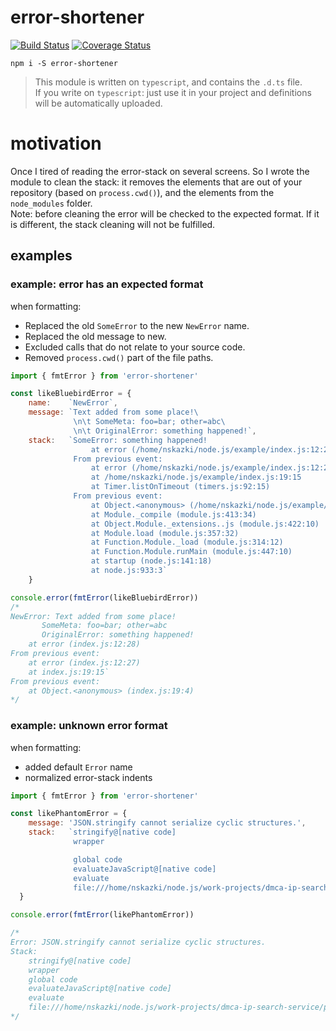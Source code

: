 # error-shortener

[![Build Status](https://travis-ci.org/nskazki/error-shortener.svg?branch=master)](https://travis-ci.org/nskazki/error-shortener)
[![Coverage Status](https://coveralls.io/repos/github/nskazki/error-shortener/badge.svg?branch=master)](https://coveralls.io/github/nskazki/error-shortener)

```
npm i -S error-shortener
```

>This module is written on `typescript`, and contains the `.d.ts` file.
><br>If you write on `typescript`: just use it in your project and definitions will be automatically uploaded.

# motivation

Once I tired of reading the error-stack on several screens.
So I wrote the module to clean the stack: it removes the elements that are out of your repository (based on `process.cwd()`), and the elements from the `node_modules` folder.
<br>Note: before cleaning the error will be checked to the expected format. If it is different, the stack cleaning  will not be fulfilled.

## examples

### example: error has an expected format

when formatting:
 * Replaced the old `SomeError` to the new `NewError` name.
 * Replaced the old message to new.
 * Excluded calls that do not relate to your source code.
 * Removed `process.cwd()` part of the file paths.

```js
import { fmtError } from 'error-shortener'

const likeBluebirdError = {
    name:    `NewError`,
    message: `Text added from some place!\
              \n\t SomeMeta: foo=bar; other=abc\
              \n\t OriginalError: something happened!`,
    stack:   `SomeError: something happened!
                  at error (/home/nskazki/node.js/example/index.js:12:28)
              From previous event:
                  at error (/home/nskazki/node.js/example/index.js:12:27)
                  at /home/nskazki/node.js/example/index.js:19:15
                  at Timer.listOnTimeout (timers.js:92:15)
              From previous event:
                  at Object.<anonymous> (/home/nskazki/node.js/example/index.js:19:4)
                  at Module._compile (module.js:413:34)
                  at Object.Module._extensions..js (module.js:422:10)
                  at Module.load (module.js:357:32)
                  at Function.Module._load (module.js:314:12)
                  at Function.Module.runMain (module.js:447:10)
                  at startup (node.js:141:18)
                  at node.js:933:3`
    }

console.error(fmtError(likeBluebirdError))
/*
NewError: Text added from some place!
       SomeMeta: foo=bar; other=abc
       OriginalError: something happened!
    at error (index.js:12:28)
From previous event:
    at error (index.js:12:27)
    at index.js:19:15`
From previous event:
    at Object.<anonymous> (index.js:19:4)
*/
```

### example: unknown error format

when formatting:
  * added default `Error` name
  * normalized error-stack indents

```js
import { fmtError } from 'error-shortener'

const likePhantomError = {
    message: 'JSON.stringify cannot serialize cyclic structures.',
    stack:   `stringify@[native code]
              wrapper

              global code
              evaluateJavaScript@[native code]
              evaluate
              file:///home/nskazki/node.js/work-projects/dmca-ip-search-service/phantom-farm/worker/node_modules/node-phantom-simple/bridge.js:121:61`
  }

console.error(fmtError(likePhantomError))

/*
Error: JSON.stringify cannot serialize cyclic structures.
Stack:
    stringify@[native code]
    wrapper
    global code
    evaluateJavaScript@[native code]
    evaluate
    file:///home/nskazki/node.js/work-projects/dmca-ip-search-service/phantom-farm/worker/node_modules/node-phantom-simple/bridge.js:121:61`
*/
```
